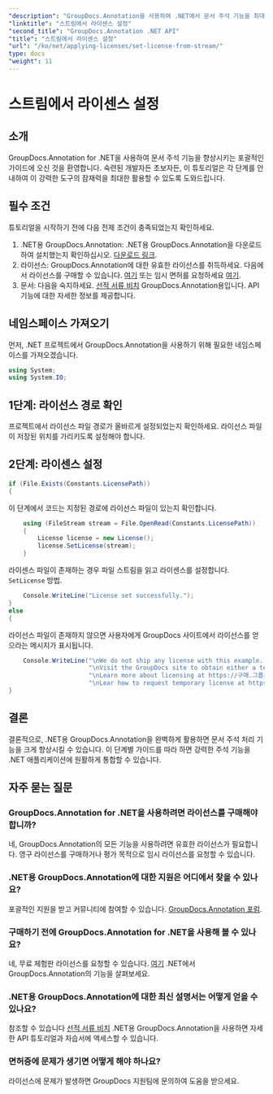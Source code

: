 ```yaml
---
"description": "GroupDocs.Annotation을 사용하여 .NET에서 문서 주석 기능을 최대한 활용해 보세요. 원활한 통합을 위한 단계별 가이드를 따라해 보세요."
"linktitle": "스트림에서 라이센스 설정"
"second_title": "GroupDocs.Annotation .NET API"
"title": "스트림에서 라이센스 설정"
"url": "/ko/net/applying-licenses/set-license-from-stream/"
type: docs
"weight": 11
---
```


# 스트림에서 라이센스 설정

## 소개
GroupDocs.Annotation for .NET을 사용하여 문서 주석 기능을 향상시키는 포괄적인 가이드에 오신 것을 환영합니다. 숙련된 개발자든 초보자든, 이 튜토리얼은 각 단계를 안내하여 이 강력한 도구의 잠재력을 최대한 활용할 수 있도록 도와드립니다.
## 필수 조건
튜토리얼을 시작하기 전에 다음 전제 조건이 충족되었는지 확인하세요.
1. .NET용 GroupDocs.Annotation: .NET용 GroupDocs.Annotation을 다운로드하여 설치했는지 확인하십시오. [다운로드 링크](https://releases.groupdocs.com/annotation/net/).
2. 라이선스: GroupDocs.Annotation에 대한 유효한 라이선스를 취득하세요. 다음에서 라이선스를 구매할 수 있습니다. [여기](https://purchase.groupdocs.com/buy) 또는 임시 면허를 요청하세요 [여기](https://purchase.groupdocs.com/temporary-license/).
3. 문서: 다음을 숙지하세요. [선적 서류 비치](https://tutorials.groupdocs.com/annotation/net/) GroupDocs.Annotation용입니다. API 기능에 대한 자세한 정보를 제공합니다.

## 네임스페이스 가져오기
먼저, .NET 프로젝트에서 GroupDocs.Annotation을 사용하기 위해 필요한 네임스페이스를 가져오겠습니다.
```csharp
using System;
using System.IO;
```

## 1단계: 라이선스 경로 확인
프로젝트에서 라이선스 파일 경로가 올바르게 설정되었는지 확인하세요. 라이선스 파일이 저장된 위치를 가리키도록 설정해야 합니다.
## 2단계: 라이센스 설정
```csharp
if (File.Exists(Constants.LicensePath))
{
```
이 단계에서 코드는 지정된 경로에 라이선스 파일이 있는지 확인합니다.
```csharp
    using (FileStream stream = File.OpenRead(Constants.LicensePath))
    {
        License license = new License();
        license.SetLicense(stream);
    }
```
라이센스 파일이 존재하는 경우 파일 스트림을 읽고 라이센스를 설정합니다. `SetLicense` 방법.
```csharp
    Console.WriteLine("License set successfully.");
}
else
{
```
라이선스 파일이 존재하지 않으면 사용자에게 GroupDocs 사이트에서 라이선스를 얻으라는 메시지가 표시됩니다.
```csharp
    Console.WriteLine("\nWe do not ship any license with this example. " +
                      "\nVisit the GroupDocs site to obtain either a temporary or permanent license. " +
                      "\nLearn more about licensing at https://구매.그룹문서.com/faqs/licensing. " +
                      "\nLear how to request temporary license at https://구매.그룹문서.com/임시-라이센스.");
}
```

## 결론
결론적으로, .NET용 GroupDocs.Annotation을 완벽하게 활용하면 문서 주석 처리 기능을 크게 향상시킬 수 있습니다. 이 단계별 가이드를 따라 하면 강력한 주석 기능을 .NET 애플리케이션에 원활하게 통합할 수 있습니다.
## 자주 묻는 질문
### GroupDocs.Annotation for .NET을 사용하려면 라이선스를 구매해야 합니까?
네, GroupDocs.Annotation의 모든 기능을 사용하려면 유효한 라이선스가 필요합니다. 영구 라이선스를 구매하거나 평가 목적으로 임시 라이선스를 요청할 수 있습니다.
### .NET용 GroupDocs.Annotation에 대한 지원은 어디에서 찾을 수 있나요?
포괄적인 지원을 받고 커뮤니티에 참여할 수 있습니다. [GroupDocs.Annotation 포럼](https://forum.groupdocs.com/c/annotation/10).
### 구매하기 전에 GroupDocs.Annotation for .NET을 사용해 볼 수 있나요?
네, 무료 체험판 라이선스를 요청할 수 있습니다. [여기](https://releases.groupdocs.com/) .NET에서 GroupDocs.Annotation의 기능을 살펴보세요.
### .NET용 GroupDocs.Annotation에 대한 최신 설명서는 어떻게 얻을 수 있나요?
참조할 수 있습니다 [선적 서류 비치](https://tutorials.groupdocs.com/annotation/net/) .NET용 GroupDocs.Annotation을 사용하면 자세한 API 튜토리얼과 자습서에 액세스할 수 있습니다.
### 면허증에 문제가 생기면 어떻게 해야 하나요?
라이선스에 문제가 발생하면 GroupDocs 지원팀에 문의하여 도움을 받으세요.